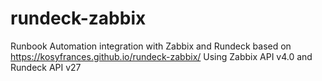 # rundeck-zabbix
Runbook Automation integration with Zabbix and Rundeck based on https://kosyfrances.github.io/rundeck-zabbix/
Using Zabbix API v4.0 and Rundeck API v27
